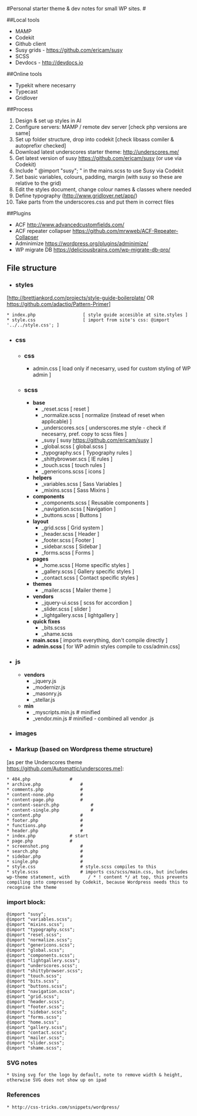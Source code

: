 #Personal starter theme & dev notes for small WP sites. #

##Local tools
 * MAMP
 * Codekit
 * Github client
 * Susy grids - https://github.com/ericam/susy
 * SCSS
 * Devdocs - http://devdocs.io

##Online tools

* Typekit where necesarry
* Typecast
* Gridlover

##Process

1. Design & set up styles in AI
1. Configure servers: MAMP / remote dev server [check php versions are same]
1. Set up folder structure, drop into codekit [check libsass comiler & autoprefixr checked]
1. Download latest underscores starter theme: http://underscores.me/
1. Get latest version of susy https://github.com/ericam/susy (or use via Codekit)
1. Include " @import "susy"; " in the mains.scss to use Susy via Codekit
1. Set basic variables, colours, padding, margin (with susy so these are relative to the grid)
1. Edit the styles document, change colour names & classes where needed
1. Define typography (http://www.gridlover.net/app/)
1. Take parts from the underscores.css and put them in correct files

##Plugins

* ACF 	http://www.advancedcustomfields.com/
* ACF repeater collapser 	https://github.com/mrwweb/ACF-Repeater-Collapser
* Adminimize 	https://wordpress.org/plugins/adminimize/
* WP migrate DB https://deliciousbrains.com/wp-migrate-db-pro/

## File structure

* ### styles
[http://brettjankord.com/projects/style-guide-boilerplate/ OR https://github.com/adactio/Pattern-Primer]

	* index.php 				 [ style guide accesible at site.styles ]
	* style.css 				 [ import from site's css: @import '../../style.css'; ]

* ### css

	* ### css
		* admin.css 				[ load only if necesarry, used for custom styling of WP admin ] 

	* ### scss
		* **base**
			* _reset.scss 			 [ reset ] 
			* _normalize.scss 		 [ normalize (instead of reset when applicable) ] 
			* _underscores.scs		 [ underscores.me style - check if necesarry, pref. copy to scss files ]
			* _susy        			 [ susy https://github.com/ericam/susy ]
			* _global.scss        		 [ global.scss ]
			* _typography.scs		 [ Typography rules  ]
			* _shittybrowser.scs		 [ IE rules  ]
			* _touch.scss   		 [ touch rules  ]
			* _genericons.scss  		 [ icons ]
		* **helpers**
			* _variables.scss  		 [ Sass Variables ]
			* _mixins.scss     		 [ Sass Mixins ]
		* **components**
			* _components.scss  		 [ Reusable components ]
			* _navigation.scss  		 [ Navigation ]
			* _buttons.scss     		 [ Buttons ]
		* **layout**
			* _grid.scss       		 [ Grid system ]
			* _header.scss     		 [ Header ]
			* _footer.scss     		 [ Footer ]
			* _sidebar.scss    		 [ Sidebar ]
			* _forms.scss      		 [ Forms ]
		* **pages**
			* _home.scss      		 [ Home specific styles ]
			* _gallery.scss   		 [ Gallery specific styles ]
			* _contact.scss   		 [ Contact specific styles ]
		* **themes**
			* _mailer.scss     		 [ Mailer theme ]
		* **vendors**
			* _jquery-ui.scss   	 	 [ scss for accordion ]
			* _slider.scss   	 	 [ slider ]
			* _lightgallery.scss  		 [ lightgallery ]
		* **quick fixes**
			* _bits.scss 
			* _shame.scss
		* **main.scss**				 [ imports everything, don't compile directly ]
		* **admin.scss**			 [ for WP admin styles compile to css/admin.css]

* ### js
	* **vendors**
		* _jquery.js     	
		* _modernizr.js 
		* _masonry.js   
		* _stellar.js   
	* **min**
		* _myscripts.min.js	# minified
		* _vendor.min.js	# minified - combined all vendor .js

* ### images

* ### Markup (based on Wordpress theme structure) 
[as per the Underscores theme https://github.com/Automattic/underscores.me]:

	* 404.php				#
	* archive.php				#
	* comments.php				#
	* content-none.php			#
	* content-page.php			#
	* content-search.php			#
	* content-single.php			#
	* content.php				#
	* footer.php				#
	* functions.php				#
	* header.php				#
	* index.php				# start
	* page.php				#
	* screenshot.png			#
	* search.php				#
	* sidebar.php				#
	* single.php				#
	* style.css					# style.scss compiles to this
	* style.scss				# imports css/scss/main.css, but includes wp-theme statement, with       / * ! content */ at top, this prevents compiling into compressed by Codekit, because Wordpress needs this to recognise the theme

### import block:

	@import "susy";
	@import "variables.scss";
	@import "mixins.scss";
	@import "typography.scss"; 
	@import "reset.scss";
	@import "normalize.scss";
	@import "genericons.scss";
	@import "global.scss";
	@import "components.scss";
	@import "lightgallery.scss";
	@import "underscores.scss";
	@import "shittybrowser.scss";
	@import "touch.scss";
	@import "bits.scss";
	@import "buttons.scss";
	@import "navigation.scss";
	@import "grid.scss";
	@import "header.scss";
	@import "footer.scss";
	@import "sidebar.scss";
	@import "forms.scss";
	@import "home.scss";
	@import "gallery.scss";
	@import "contact.scss";
	@import "mailer.scss";
	@import "slider.scss";
	@import "shame.scss";

### SVG notes
	* Using svg for the logo by default, note to remove width & height, otherwise SVG does not show up on ipad



### References
	* http://css-tricks.com/snippets/wordpress/